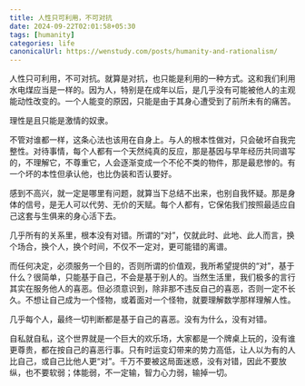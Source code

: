 ```yaml
---
title: 人性只可利用，不可对抗
date: 2024-09-22T02:01:58+05:30
tags: [humanity]
categories: life 
canonicalUrl: https://wenstudy.com/posts/humanity-and-rationalism/
---
```


人性只可利用，不可对抗。就算是对抗，也只能是利用的一种方式。这和我们利用水电煤应当是一样的。因为人，特别是在成年以后，是几乎没有可能被他人的主观能动性改变的。一个人能变的原因，只能是由于其身心遭受到了前所未有的痛苦。
<!--more-->

理性是且只能是激情的奴隶。

不管对谁都一样，这条心法也该用在自身上。与人的根本性做对，只会破坏自我完整性。对待事情，每个人都有一个天然纯真的反应，那是基因与早年经历共同谱写的，不理解它，不尊重它，人会逐渐变成一个不伦不类的物件，那是最悲惨的。有一个坏的本性但承认他，也比伪装和否认要好。

感到不高兴，就一定是哪里有问题，就算当下总结不出来，也别自我怀疑。那是身体的信号，是无人可以代劳、无价的天赋。每个人都有，它保佑我们按照最适应自己这套与生俱来的身心活下去。

几乎所有的关系里，根本没有对错。所谓的“对”，仅就此时、此地、此人而言，换个场合，换个人，换个时间，不仅不一定对，更可能错的离谱。

而任何决定，必须服务一个目的，否则所谓的价值观，我所希望提供的“对”，基于什么？很简单，只能基于自己，不会是基于别人的。当然生活里，我们极多的言行其实在服务他人的喜恶。但必须意识到，除非那不违反自己的喜恶，否则一定不长久。不想让自己成为一个怪物，或着面对一个怪物，就要理解数学那样理解人性。

几乎每个人，最终一切判断都是基于自己的喜恶。没有为什么，没有对错。

自私就自私，这个世界就是一个巨大的欢乐场，大家都是一个牌桌上玩的，没有谁更尊贵，都在按自己的喜恶行事。只有时运变幻带来的势力高低，让人以为有的人比自己，或自己比他人更“对”。千万不要被这局面迷惑，没有对错，因此不要放纵，也不要软弱；体能弱，不一定输，智力心力弱，输掉一切。
